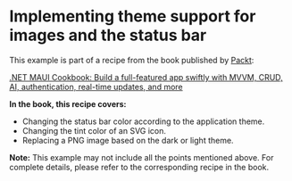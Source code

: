 # Implementing theme support for images and the status bar
This example is part of a recipe from the book published by [Packt](https://www.packtpub.com/en-us?utm_source=github):

[.NET MAUI Cookbook: Build a full-featured app swiftly with MVVM, CRUD, AI, authentication, real-time updates, and more](https://www.packtpub.com/en-IT/product/net-maui-cookbook-9781835464625)

**In the book, this recipe covers:**
* Changing the status bar color according to the application theme.
* Changing the tint color of an SVG icon.
* Replacing a PNG image based on the dark or light theme.

**Note:** This example may not include all the points mentioned above. For complete details, please refer to the corresponding recipe in the book.
